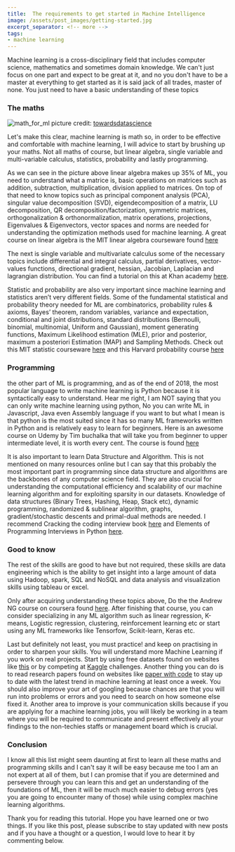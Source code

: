 ```yaml
---
title:  The requirements to get started in Machine Intelligence
image: /assets/post_images/getting-started.jpg
excerpt_separator: <!-- more -->
tags:
- machine learning
---
```

Machine learning is a cross-disciplinary field that includes computer science, mathematics and sometimes domain knowledge. We can't just focus on one part and expect to be great at it, and no you don't have to be a master at everything to get started as it is said jack of all trades, master of none. You just need to have a basic understanding of these topics <!-- more -->

### The maths

![math_for_ml](/blog/assets/post_cont_image/math-ml.png)
picture credit: [towardsdatascience](https://towardsdatascience.com/the-mathematics-of-machine-learning-894f046c568)


Let's make this clear, machine learning is math so, in order to be effective and comfortable with machine learning, I will advice to start by brushing up your maths. Not all maths of course, but linear algebra, single variable and multi-variable calculus, statistics,  probability and lastly programming.

As we can see in the picture above linear algebra makes up 35% of ML, you need to understand what a matrice is, basic operations on matrices such as addition, subtraction, multiplication, division applied to matrices. On top of that need to know topics such as principal component analysis (PCA), singular value decomposition (SVD), eigendecomposition of a matrix, LU decomposition, QR decomposition/factorization, symmetric matrices, orthogonalization & orthonormalization, matrix operations, projections, Eigenvalues & Eigenvectors, vector spaces and norms are needed for understanding the optimization methods used for machine learning. A great course on linear algebra is the MIT linear algebra courseware found [here](https://www.youtube.com/watch?v=kjBOesZCoqc&index=1&list=PLZHQObOWTQDPD3MizzM2xVFitgF8hE_ab)

The next is single variable and multivariate calculus some of the necessary topics include differential and integral calculus, partial derivatives, vector-values functions, directional gradient, hessian, Jacobian, Laplacian and lagrangian distribution. You can find a tutorial on this at Khan academy [here](https://www.khanacademy.org/math/calculus-home/multivariable-calculus).


Statistic and probability are also very important since machine learning and statistics aren’t very different fields.  Some of the fundamental statistical and probability theory needed for ML are combinatorics, probability rules & axioms, Bayes’ theorem, random variables, variance and expectation, conditional and joint distributions, standard distributions (Bernoulli, binomial, multinomial, Uniform and Gaussian), moment generating functions, Maximum Likelihood estimation (MLE), prior and posterior, maximum a posteriori Estimation (MAP) and Sampling Methods. Check out this MIT statistic courseware [here](https://www.youtube.com/watch?v=VPZD_aij8H0&list=PLUl4u3cNGP60uVBMaoNERc6knT_MgPKS0) and this Harvard probability course [here](https://www.youtube.com/watch?v=KbB0FjPg0mw&list=PL2SOU6wwxB0uwwH80KTQ6ht66KWxbzTIo)

### Programming

the other part of ML is programming, and as of the end of 2018, the most popular language to write machine learning is Python because it is syntactically easy to understand. Hear me right, I am NOT saying that you can only write machine learning using python, No you can write ML in Javascript, Java even Assembly language if you want to but what I mean is that python is the most suited since it has so many ML frameworks written in Python and is relatively easy to learn for beginners. Here is an awesome course on Udemy by Tim buchalka that will take you from beginner to upper intermediate level, it is worth every cent. The course is found [here](https://www.udemy.com/python-the-complete-python-developer-course/)

It is also important to learn Data Structure and Algorithm. This is not mentioned on many resources online but I can say that this probably the most important part in programming since data structure and algorithms are the backbones of any computer science field. They are also crucial for understanding the computational efficiency and scalability of our machine learning algorithm and for exploiting sparsity in our datasets. Knowledge of data structures (Binary Trees, Hashing, Heap, Stack etc), dynamic programming, randomized & sublinear algorithm, graphs, gradient/stochastic descents and primal-dual methods are needed. I recommend Cracking the coding interview book [here](https://www.amazon.com/Cracking-Coding-Interview-Programming-Questions/dp/0984782850/ref=dp_ob_image_bk) and Elements of Programming Interviews in Python [here](https://www.amazon.com/Elements-Programming-Interviews-Python-Insiders/dp/1537713949).

### Good to know

The rest of the skills are good to have but not required, these skills are data engineering which is the ability to get insight into a large amount of data using Hadoop, spark, SQL and NoSQL and data analysis and visualization skills using tableau or excel.

Only after acquiring understanding these topics above, Do the the Andrew NG course on coursera found [here](https://www.coursera.org/courses?query=machine%20learning%20andrew%20ng). After finishing that course, you can consider specializing in any ML algorithm such as linear regression, K-means, Logistic regression, clustering, reinforcement learning etc or start using any ML frameworks like Tensorfow, Scikit-learn, Keras etc.

Last but definitely not least, you must practice! and keep on practising in order to sharpen your skills. You will understand more Machine Learning if you work on real projects. Start by using free datasets found on websites like [this](https://www.data.gov/) or by competing at [Kaggle](https://www.kaggle.com) challenges. Another thing you can do is to read research papers found on websites like [paper with code](https://paperswithcode.com) to stay up to date with the latest trend in machine learning at least once a week. You should also improve your art of googling because chances are that you will run into problems or errors and you need to search on how someone else fixed it. Another area to improve is your communication skills because if you are applying for a machine learning jobs, you will likely be working in a team where you will be required to communicate and present effectively all your findings to the non-techies staffs or management board which is crucial.

### Conclusion

 I know all this list might seem daunting at first to learn all these maths and programming skills and I can't say it will be easy because me too I am an not expert at all of them, but I can promise that if you are determined and persevere  through you can learn this and get an understanding of the foundations of ML, then it will be much much easier to debug errors (yes you are going to encounter many of those) while using complex machine learning algorithms.

Thank you for reading this tutorial. Hope you have learned one or two things. If you like this post, please subscribe to stay updated with new posts and if you have a thought or a question, I would love to hear it by commenting below.
